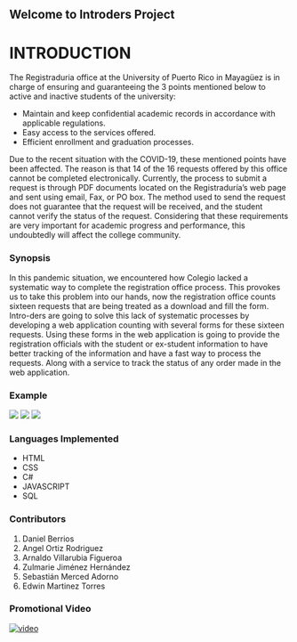 ## Welcome to Introders Project

# INTRODUCTION

The Registraduria office at the University of Puerto Rico in Mayagüez is in charge of ensuring and guaranteeing the 3 points mentioned below to active and inactive students of the university:
 
* Maintain and keep confidential academic records in accordance with applicable regulations.
* Easy access to the services offered.
* Efficient enrollment and graduation processes.
 
Due to the recent situation with the COVID-19, these mentioned points have been affected. The reason is that 14 of the 16 requests offered by this office cannot be completed electronically. Currently, the process to submit a request is through PDF documents located on the Registraduría’s web page and sent using email, Fax, or PO box. The method used to send the request does not guarantee that the request will be received, and the student cannot verify the status of the request. Considering that these requirements are very important for academic progress and performance, this undoubtedly will affect the college community.

### Synopsis 
In this pandemic situation, we encountered how Colegio lacked a systematic way to complete the registration office process. This provokes us to take this problem into our hands, now the registration office counts sixteen requests that are being treated as a download and fill the form. Intro-ders are going to solve this lack of systematic processes by developing a web application counting with several forms for these sixteen requests. Using these forms in the web application is going to provide the registration officials with the student or ex-student information to have better tracking of the information and have a fast way to process the requests. Along with a service to track the status of any order made in the web application.

### Example
![](https://i.imgur.com/mK9tJkB.png)
![](https://i.imgur.com/hfLqob5.jpeg)
![](https://i.imgur.com/ZB0XGP1.jpg)

### Languages Implemented

* HTML 
* CSS
* C#
* JAVASCRIPT
* SQL

### Contributors

1. Daniel Berrios
2. Angel Ortiz Rodriguez
3. Arnaldo Villarubia Figueroa
4. Zulmarie Jiménez Hernández 
5. Sebastián Merced Adorno
6. Edwin Martinez Torres

### Promotional Video
[![video](https://i.imgur.com/VQxsvws.png)](https://www.youtube.com/watch?v=MQvMxQ1a6og)
